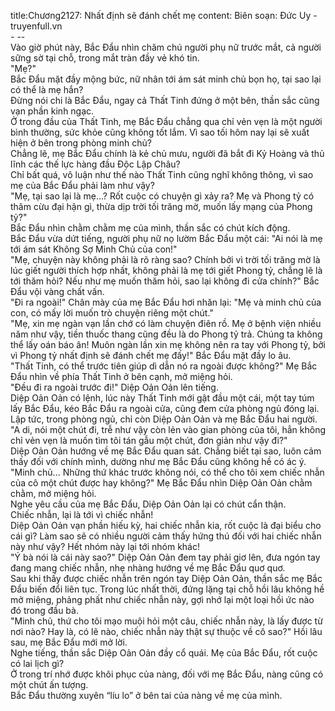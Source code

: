 title:Chương2127: Nhất định sẽ đánh chết mẹ
content:
Biên soạn: Đức Uy - truyenfull.vn<br>- --<br>Vào giờ phút này, Bắc Đẩu nhìn chăm chú người phụ nữ trước mắt, cả người sững sờ tại chỗ, trong mắt tràn đầy vẻ khó tin.<br>"Mẹ?"<br>Bắc Đẩu mặt đầy mộng bức, nữ nhân tới ám sát minh chủ bọn họ, tại sao lại có thể là mẹ hắn?<br>Đừng nói chi là Bắc Đẩu, ngay cả Thất Tinh đứng ở một bên, thần sắc cũng vạn phần kinh ngạc.<br>Ở trong đầu của Thất Tinh, mẹ Bắc Đẩu chẳng qua chỉ vẻn vẹn là một người bình thường, sức khỏe cũng không tốt lắm. Vì sao tối hôm nay lại sẽ xuất hiện ở bên trong phòng minh chủ?<br>Chẳng lẽ, mẹ Bắc Đẩu chính là kẻ chủ mưu, người đã bắt đi Kỷ Hoàng và thủ lĩnh các thế lực hàng đầu Độc Lập Châu?<br>Chỉ bất quá, vô luận như thế nào Thất Tinh cũng nghĩ không thông, vì sao mẹ của Bắc Đẩu phải làm như vậy?<br>"Mẹ, tại sao lại là mẹ...? Rốt cuộc có chuyện gì xảy ra? Mẹ và Phong tỷ có thâm cừu đại hận gì, thừa dịp trời tối trăng mờ, muốn lấy mạng của Phong tỷ?"<br>Bắc Đẩu nhìn chằm chằm mẹ của mình, thần sắc có chút kích động.<br>Bắc Đẩu vừa dứt tiếng, người phụ nữ nọ lườm Bắc Đẩu một cái: "Ai nói là mẹ tới ám sát Không Sợ Minh Chủ của con!"<br>"Mẹ, chuyện này không phải là rõ ràng sao? Chính bởi vì trời tối trăng mờ là lúc giết người thích hợp nhất, không phải là mẹ tới giết Phong tỷ, chẳng lẽ là tới thăm hỏi? Nếu như mẹ muốn thăm hỏi, sao lại không đi cửa chính?" Bắc Đẩu vội vàng chất vấn.<br>"Đi ra ngoài!" Chân mày của mẹ Bắc Đẩu hơi nhăn lại: "Mẹ và minh chủ của con, có mấy lời muốn trò chuyện riêng một chút."<br>"Mẹ, xin mẹ ngàn vạn lần chớ có làm chuyện điên rồ. Mẹ ở bệnh viện nhiều năm như vậy, tiền thuốc thang cũng đều là do Phong tỷ trả. Chúng ta không thể lấy oán báo ân! Muôn ngàn lần xin mẹ không nên ra tay với Phong tỷ, bởi vì Phong tỷ nhất định sẽ đánh chết mẹ đấy!" Bắc Đẩu mặt đầy lo âu.<br>"Thất Tinh, có thể trước tiên giúp dì dẫn nó ra ngoài được không?" Mẹ Bắc Đẩu nhìn về phía Thất Tinh ở bên cạnh, mở miệng hỏi.<br>"Đều đi ra ngoài trước đi!" Diệp Oản Oản lên tiếng.<br>Diệp Oản Oản có lệnh, lúc này Thất Tinh mới gật đầu một cái, một tay túm lấy Bắc Đẩu, kéo Bắc Đẩu ra ngoài cửa, cũng đem cửa phòng ngủ đóng lại.<br>Lập tức, trong phòng ngủ, chỉ còn Diệp Oản Oản và mẹ Bắc Đẩu hai người.<br>"A di, nói một chút đi, trễ như vậy còn lẻn vào gian phòng của tôi, hẳn không chỉ vẻn vẹn là muốn tìm tôi tán gẫu một chút, đơn giản như vậy đi?"<br>Diệp Oản Oản hướng về mẹ Bắc Đẩu quan sát. Chẳng biết tại sao, luôn cảm thấy đối với chính mình, dường như mẹ Bắc Đẩu cũng không hề có ác ý.<br>"Minh chủ... Những thứ khác trước không nói, có thể cho tôi xem chiếc nhẫn của cô một chút được hay không?" Mẹ Bắc Đẩu nhìn Diệp Oản Oản chằm chằm, mở miệng hỏi.<br>Nghe yêu cầu của mẹ Bắc Đẩu, Diệp Oản Oản lại có chút cẩn thận.<br>Chiếc nhẫn, lại là tới vì chiếc nhẫn!<br>Diệp Oản Oản vạn phần hiếu kỳ, hai chiếc nhẫn kia, rốt cuộc là đại biểu cho cái gì? Làm sao sẽ có nhiều người cảm thấy hứng thú đối với hai chiếc nhẫn này như vậy? Hết nhóm này lại tới nhóm khác!<br>"Ý bà nói là cái này sao?" Diệp Oản Oản đem tay phải giơ lên, đưa ngón tay đang mang chiếc nhẫn, nhẹ nhàng hướng về mẹ Bắc Đẩu quơ quơ.<br>Sau khi thấy được chiếc nhẫn trên ngón tay Diệp Oản Oản, thần sắc mẹ Bắc Đẩu biến đổi liên tục. Trong lúc nhất thời, đứng lặng tại chỗ hồi lâu không hề mở miệng, phảng phất như chiếc nhẫn này, gợi nhớ lại một loại hồi ức nào đó trong đầu bà.<br>"Minh chủ, thứ cho tôi mạo muội hỏi một câu, chiếc nhẫn này, là lấy được từ nơi nào? Hay là, có lẽ nào, chiếc nhẫn này thật sự thuộc về cô sao?" Hồi lâu sau, mẹ Bắc Đẩu mới mở lời.<br>Nghe tiếng, thần sắc Diệp Oản Oản đầy cổ quái. Mẹ của Bắc Đẩu, rốt cuộc có lai lịch gì?<br>Ở trong trí nhớ được khôi phục của nàng, đối với mẹ Bắc Đẩu, nàng cũng có một chút ấn tượng.<br>Bắc Đẩu thường xuyên “líu lo” ở bên tai của nàng về mẹ của mình.
